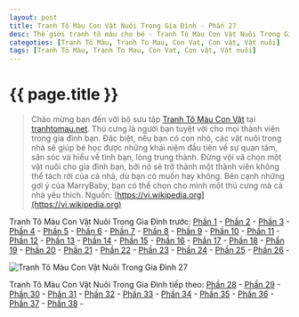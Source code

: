 ```yaml
---
layout: post
title: Tranh Tô Màu Con Vật Nuôi Trong Gia Đình - Phần 27
desc: Thế giới tranh tô màu cho bé - Tranh Tô Màu Con Vật Nuôi Trong Gia Đình - Phần 27
categoties: [Tranh Tô Màu, Tranh To Mau, Con Vat, Con vật, Vật nuôi]
tags: [Tranh Tô Màu, Tranh To Mau, Con Vat, Con vật, Vật nuôi]
---
```

{{ page.title }}
================
> Chào mừng bạn đến với bộ sưu tập [Tranh Tô Màu Con Vật](http://tranhtomau.net/) tại [tranhtomau.net](http://tranhtomau.net/). Thú cưng là người bạn tuyệt vời cho mọi thành viên trong gia đình bạn. Đặc biệt, nếu bạn có con nhỏ, các vật nuôi trong nhà sẽ giúp bé học được những khái niệm đầu tiên về sự quan tâm, săn sóc và hiểu về tình bạn, lòng trung thành. Đừng vội vã chọn một vật nuôi cho gia đình bạn, bởi nó sẽ trở thành một thành viên không thể tách rời của cả nhà, dù bạn có muốn hay không. Bên cạnh những gợi ý của MarryBaby, bạn có thể chọn cho mình một thú cưng mà cả nhà yêu thích. Nguồn: [https://vi.wikipedia.org](https://vi.wikipedia.org)

Tranh Tô Màu Con Vật Nuôi Trong Gia Đình trước: [Phần 1](http://tranhtomau.net/2018/01/25/Tranh-To-Mau-Con-Vat-Nuoi-Trong-Gia-Dinh-phan-1.html) - [Phần 2](http://tranhtomau.net/2018/01/25/Tranh-To-Mau-Con-Vat-Nuoi-Trong-Gia-Dinh-phan-2.html) - [Phần 3](http://tranhtomau.net/2018/01/25/Tranh-To-Mau-Con-Vat-Nuoi-Trong-Gia-Dinh-phan-3.html) - [Phần 4](http://tranhtomau.net/2018/01/25/Tranh-To-Mau-Con-Vat-Nuoi-Trong-Gia-Dinh-phan-4.html) - [Phần 5](http://tranhtomau.net/2018/01/25/Tranh-To-Mau-Con-Vat-Nuoi-Trong-Gia-Dinh-phan-5.html) - [Phần 6](http://tranhtomau.net/2018/01/25/Tranh-To-Mau-Con-Vat-Nuoi-Trong-Gia-Dinh-phan-6.html) - [Phần 7](http://tranhtomau.net/2018/01/25/Tranh-To-Mau-Con-Vat-Nuoi-Trong-Gia-Dinh-phan-7.html) - [Phần 8](http://tranhtomau.net/2018/01/25/Tranh-To-Mau-Con-Vat-Nuoi-Trong-Gia-Dinh-phan-8.html) - [Phần 9](http://tranhtomau.net/2018/01/25/Tranh-To-Mau-Con-Vat-Nuoi-Trong-Gia-Dinh-phan-9.html) - [Phần 10](http://tranhtomau.net/2018/01/25/Tranh-To-Mau-Con-Vat-Nuoi-Trong-Gia-Dinh-phan-10.html) - [Phần 11](http://tranhtomau.net/2018/01/25/Tranh-To-Mau-Con-Vat-Nuoi-Trong-Gia-Dinh-phan-11.html) - [Phần 12](http://tranhtomau.net/2018/01/25/Tranh-To-Mau-Con-Vat-Nuoi-Trong-Gia-Dinh-phan-12.html) - [Phần 13](http://tranhtomau.net/2018/01/25/Tranh-To-Mau-Con-Vat-Nuoi-Trong-Gia-Dinh-phan-13.html) - [Phần 14](http://tranhtomau.net/2018/01/25/Tranh-To-Mau-Con-Vat-Nuoi-Trong-Gia-Dinh-phan-14.html) - [Phần 15](http://tranhtomau.net/2018/01/25/Tranh-To-Mau-Con-Vat-Nuoi-Trong-Gia-Dinh-phan-15.html) - [Phần 16](http://tranhtomau.net/2018/01/25/Tranh-To-Mau-Con-Vat-Nuoi-Trong-Gia-Dinh-phan-16.html) - [Phần 17](http://tranhtomau.net/2018/01/25/Tranh-To-Mau-Con-Vat-Nuoi-Trong-Gia-Dinh-phan-17.html) - [Phần 18](http://tranhtomau.net/2018/01/25/Tranh-To-Mau-Con-Vat-Nuoi-Trong-Gia-Dinh-phan-18.html) - [Phần 19](http://tranhtomau.net/2018/01/25/Tranh-To-Mau-Con-Vat-Nuoi-Trong-Gia-Dinh-phan-19.html) - [Phần 20](http://tranhtomau.net/2018/01/25/Tranh-To-Mau-Con-Vat-Nuoi-Trong-Gia-Dinh-phan-20.html) - [Phần 21](http://tranhtomau.net/2018/01/25/Tranh-To-Mau-Con-Vat-Nuoi-Trong-Gia-Dinh-phan-21.html) - [Phần 22](http://tranhtomau.net/2018/01/25/Tranh-To-Mau-Con-Vat-Nuoi-Trong-Gia-Dinh-phan-22.html) - [Phần 23](http://tranhtomau.net/2018/01/25/Tranh-To-Mau-Con-Vat-Nuoi-Trong-Gia-Dinh-phan-23.html) - [Phần 24](http://tranhtomau.net/2018/01/25/Tranh-To-Mau-Con-Vat-Nuoi-Trong-Gia-Dinh-phan-24.html) - [Phần 25](http://tranhtomau.net/2018/01/25/Tranh-To-Mau-Con-Vat-Nuoi-Trong-Gia-Dinh-phan-25.html) - [Phần 26](http://tranhtomau.net/2018/01/25/Tranh-To-Mau-Con-Vat-Nuoi-Trong-Gia-Dinh-phan-26.html) - 

<script async src="//pagead2.googlesyndication.com/pagead/js/adsbygoogle.js"></script><!-- TextAds-Responsive --><ins class="adsbygoogle" style="display:block" data-ad-client="ca-pub-6753140515841889" data-ad-slot="9811874670" data-ad-format="auto"></ins><script> (adsbygoogle = window.adsbygoogle || []).push({}); </script>

![Tranh Tô Màu Con Vật Nuôi Trong Gia Đình 27](http://tranhtomau.net/img1/Tranh-To-Mau-Con-Vat-Nuoi-Trong-Gia-Dinh%20(27).jpg "Tranh Tô Màu Con Vật Nuôi Trong Gia Đình 27")

<script async src="//pagead2.googlesyndication.com/pagead/js/adsbygoogle.js"></script><!-- TextAds-Responsive --><ins class="adsbygoogle" style="display:block" data-ad-client="ca-pub-6753140515841889" data-ad-slot="9811874670" data-ad-format="auto"></ins><script> (adsbygoogle = window.adsbygoogle || []).push({}); </script>

Tranh Tô Màu Con Vật Nuôi Trong Gia Đình tiếp theo: [Phần 28](http://tranhtomau.net/2018/01/25/Tranh-To-Mau-Con-Vat-Nuoi-Trong-Gia-Dinh-phan-28.html) - [Phần 29](http://tranhtomau.net/2018/01/25/Tranh-To-Mau-Con-Vat-Nuoi-Trong-Gia-Dinh-phan-29.html) - [Phần 30](http://tranhtomau.net/2018/01/25/Tranh-To-Mau-Con-Vat-Nuoi-Trong-Gia-Dinh-phan-30.html) - [Phần 31](http://tranhtomau.net/2018/01/25/Tranh-To-Mau-Con-Vat-Nuoi-Trong-Gia-Dinh-phan-31.html) - [Phần 32](http://tranhtomau.net/2018/01/25/Tranh-To-Mau-Con-Vat-Nuoi-Trong-Gia-Dinh-phan-32.html) - [Phần 33](http://tranhtomau.net/2018/01/25/Tranh-To-Mau-Con-Vat-Nuoi-Trong-Gia-Dinh-phan-33.html) - [Phần 34](http://tranhtomau.net/2018/01/25/Tranh-To-Mau-Con-Vat-Nuoi-Trong-Gia-Dinh-phan-34.html) - [Phần 35](http://tranhtomau.net/2018/01/25/Tranh-To-Mau-Con-Vat-Nuoi-Trong-Gia-Dinh-phan-35.html) - [Phần 36](http://tranhtomau.net/2018/01/25/Tranh-To-Mau-Con-Vat-Nuoi-Trong-Gia-Dinh-phan-36.html) - [Phần 37](http://tranhtomau.net/2018/01/25/Tranh-To-Mau-Con-Vat-Nuoi-Trong-Gia-Dinh-phan-37.html) - [Phần 38](http://tranhtomau.net/2018/01/25/Tranh-To-Mau-Con-Vat-Nuoi-Trong-Gia-Dinh-phan-38.html) - 
